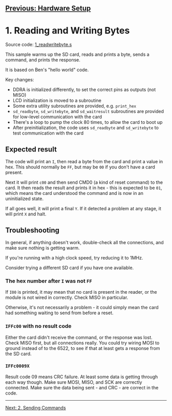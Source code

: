 [Previous: Hardware Setup](0c_HardwareSetup.md)
---

# 1. Reading and Writing Bytes

Source code: [1\_readwritebyte.s](../src/1\_readwritebyte.s)

This sample warms up the SD card, reads and prints a byte, sends a command, and prints the response.

It is based on Ben's "hello world" code.

Key changes:
* DDRA is initialized differently, to set the correct pins as outputs (not MISO)
* LCD initialization is moved to a subroutine
* Some extra utility subroutines are provided, e.g. `print_hex`
* `sd_readbyte`, `sd_writebyte`, and `sd_waitresult` subroutines are provided for low-level communication with the card
* There's a loop to pump the clock 80 times, to allow the card to boot up
* After preinitialization, the code uses `sd_readbyte` and `sd_writebyte` to test communication with the card

## Expected result

The code will print an `I`, then read a byte from the card and print a value in hex.  This should normally be `FF`, but may be `00` if you don't have a card present.

Next it will print `c00` and then send CMD0 (a kind of reset command) to the card.  It then reads the result and prints it in hex - this is expected to be `01`,
which means the card understood the command and is now in an uninitialized state.

If all goes well, it will print a final `Y`.  If it detected a problem at any stage, it will print `X` and halt.

## Troubleshooting

In general, if anything doesn't work, double-check all the connections, and make sure nothing is getting warm.

If you're running with a high clock speed, try reducing it to 1MHz.

Consider trying a different SD card if you have one available.

### The hex number after `I` was not `FF`

If `I00` is printed, it may mean that no card is present in the reader, or the module is not wired in correctly.  Check MISO in particular.

Otherwise, it's not necessarily a problem - it could simply mean the card had something waiting to send from before a reset.

### `IFFc00` with no result code

Either the card didn't receive the command, or the response was lost.  Check
MISO first, but all connections really.  You could try wiring MOSI to ground
instead of to the 6522, to see if that at least gets a response from the SD
card.

### `IFFc0009X`

Result code 09 means CRC failure.  At least some data is getting through each
way though.  Make sure MOSI, MISO, and SCK are correctly connected.  Make sure
the data being sent - and CRC - are correct in the code.  

---
[Next: 2. Sending Commands](2_SendCommand.md)
